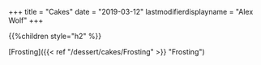 +++
title = "Cakes"
date = "2019-03-12"
lastmodifierdisplayname = "Alex Wolf"
+++

{{%children style="h2" %}}

[Frosting]({{< ref "/dessert/cakes/Frosting" >}} "Frosting")
